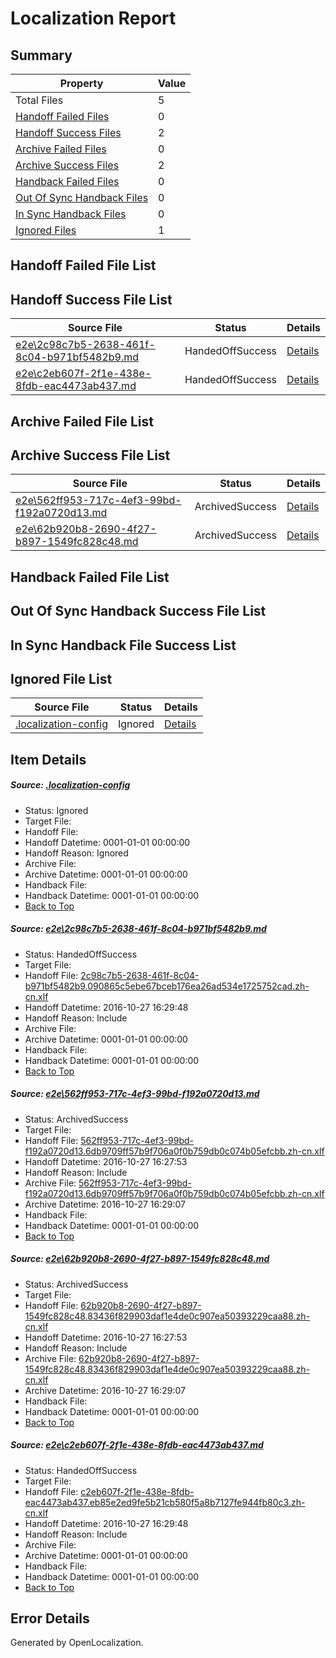 # <a name='report-top'></a> Localization Report

## Summary
 Property | Value 
 -------- | ----- 
 Total Files | 5
[ Handoff Failed Files ](#handoff-failed-list)| 0
[ Handoff Success Files ](#handoff-success-list)| 2
[ Archive Failed Files ](#archive-failed-list)| 0
[ Archive Success Files ](#archive-success-list)| 2
[ Handback Failed Files ](#handback-failed-list)| 0
[ Out Of Sync Handback Files ](#outofsync-handback-success-list)| 0
[ In Sync Handback Files ](#insync-handback-success-list)| 0
[ Ignored Files ](#ignored-list)| 1

## <a name='handoff-failed-list'></a> Handoff Failed File List

## <a name='handoff-success-list'></a> Handoff Success File List
 Source File | Status | Details 
 ----------- | ------ | ------- 
 [e2e\2c98c7b5-2638-461f-8c04-b971bf5482b9.md](https://github.com/OpenLocalizationTestOrg/ol-test0/blob/3c7369c51960c73b93f98388a8c76d6e8e4b43bf/e2e/2c98c7b5-2638-461f-8c04-b971bf5482b9.md) | HandedOffSuccess | [Details](#7bc381855be33bb61a2404268f5ab7843af78dcd1)
 [e2e\c2eb607f-2f1e-438e-8fdb-eac4473ab437.md](https://github.com/OpenLocalizationTestOrg/ol-test0/blob/3c7369c51960c73b93f98388a8c76d6e8e4b43bf/e2e/c2eb607f-2f1e-438e-8fdb-eac4473ab437.md) | HandedOffSuccess | [Details](#e6d9f1898c15563951e6a408b8b1764a531fba104)

## <a name='archive-failed-list'></a> Archive Failed File List

## <a name='archive-success-list'></a> Archive Success File List
 Source File | Status | Details 
 ----------- | ------ | ------- 
 [e2e\562ff953-717c-4ef3-99bd-f192a0720d13.md](https://github.com/OpenLocalizationTestOrg/ol-test0/blob/604a970a4e4d379da429c7aadc055c67525ffc75/e2e/562ff953-717c-4ef3-99bd-f192a0720d13.md) | ArchivedSuccess | [Details](#25dc35674a15828554ff64b5c343c785494329642)
 [e2e\62b920b8-2690-4f27-b897-1549fc828c48.md](https://github.com/OpenLocalizationTestOrg/ol-test0/blob/604a970a4e4d379da429c7aadc055c67525ffc75/e2e/62b920b8-2690-4f27-b897-1549fc828c48.md) | ArchivedSuccess | [Details](#c4ff1a6a01f5189374ec986ed8568f001e3f108d3)

## <a name='handback-failed-list'></a> Handback Failed File List

## <a name='outofsync-handback-success-list'></a> Out Of Sync Handback Success File List

## <a name='insync-handback-success-list'></a> In Sync Handback File Success List

## <a name='ignored-list'></a> Ignored File List
 Source File | Status | Details 
 ----------- | ------ | ------- 
 [.localization-config](https://github.com/OpenLocalizationTestOrg/ol-test0/blob/3c7369c51960c73b93f98388a8c76d6e8e4b43bf/.localization-config) | Ignored | [Details](#c268a05ecaa7ec85942ed632c29928ee5bd6da8d0)

## Item Details
##### <a name='c268a05ecaa7ec85942ed632c29928ee5bd6da8d0'></a> Source: [.localization-config](https://github.com/OpenLocalizationTestOrg/ol-test0/blob/3c7369c51960c73b93f98388a8c76d6e8e4b43bf/.localization-config)
* Status: Ignored
* Target File: 
* Handoff File: 
* Handoff Datetime: 0001-01-01 00:00:00
* Handoff Reason: Ignored
* Archive File: 
* Archive Datetime: 0001-01-01 00:00:00
* Handback File: 
* Handback Datetime: 0001-01-01 00:00:00
* [Back to Top](#report-top)

##### <a name='7bc381855be33bb61a2404268f5ab7843af78dcd1'></a> Source: [e2e\2c98c7b5-2638-461f-8c04-b971bf5482b9.md](https://github.com/OpenLocalizationTestOrg/ol-test0/blob/3c7369c51960c73b93f98388a8c76d6e8e4b43bf/e2e/2c98c7b5-2638-461f-8c04-b971bf5482b9.md)
* Status: HandedOffSuccess
* Target File: 
* Handoff File: [2c98c7b5-2638-461f-8c04-b971bf5482b9.090865c5ebe67bceb176ea26ad534e1725752cad.zh-cn.xlf](https://github.com/OpenLocalizationTestOrg/ol-test0-handoff/blob/a7d9de042fac2edcb2dc147ddec8f58fae41b137/ol-handoff/OpenLocalizationTestOrg/ol-test0-zhcn/shujia/ht/2c98c7b5-2638-461f-8c04-b971bf5482b9.090865c5ebe67bceb176ea26ad534e1725752cad.zh-cn.xlf)
* Handoff Datetime: 2016-10-27 16:29:48
* Handoff Reason: Include
* Archive File: 
* Archive Datetime: 0001-01-01 00:00:00
* Handback File: 
* Handback Datetime: 0001-01-01 00:00:00
* [Back to Top](#report-top)

##### <a name='25dc35674a15828554ff64b5c343c785494329642'></a> Source: [e2e\562ff953-717c-4ef3-99bd-f192a0720d13.md](https://github.com/OpenLocalizationTestOrg/ol-test0/blob/604a970a4e4d379da429c7aadc055c67525ffc75/e2e/562ff953-717c-4ef3-99bd-f192a0720d13.md)
* Status: ArchivedSuccess
* Target File: 
* Handoff File: [562ff953-717c-4ef3-99bd-f192a0720d13.6db9709ff57b9f706a0f0b759db0c074b05efcbb.zh-cn.xlf](https://github.com/OpenLocalizationTestOrg/ol-test0-handoff/blob/d6716c1fde928a812c45e08ede48830642bf43a8/ol-handoff/OpenLocalizationTestOrg/ol-test0-zhcn/shujia/ht/562ff953-717c-4ef3-99bd-f192a0720d13.6db9709ff57b9f706a0f0b759db0c074b05efcbb.zh-cn.xlf)
* Handoff Datetime: 2016-10-27 16:27:53
* Handoff Reason: Include
* Archive File: [562ff953-717c-4ef3-99bd-f192a0720d13.6db9709ff57b9f706a0f0b759db0c074b05efcbb.zh-cn.xlf](https://github.com/OpenLocalizationTestOrg/ol-test0-handoff/blob/ad4c3f22b7e9c33363797492a04b12f0d7825e5c/ol-archive/OpenLocalizationTestOrg/ol-test0-zhcn/shujia/ht/562ff953-717c-4ef3-99bd-f192a0720d13.6db9709ff57b9f706a0f0b759db0c074b05efcbb.zh-cn.xlf)
* Archive Datetime: 2016-10-27 16:29:07
* Handback File: 
* Handback Datetime: 0001-01-01 00:00:00
* [Back to Top](#report-top)

##### <a name='c4ff1a6a01f5189374ec986ed8568f001e3f108d3'></a> Source: [e2e\62b920b8-2690-4f27-b897-1549fc828c48.md](https://github.com/OpenLocalizationTestOrg/ol-test0/blob/604a970a4e4d379da429c7aadc055c67525ffc75/e2e/62b920b8-2690-4f27-b897-1549fc828c48.md)
* Status: ArchivedSuccess
* Target File: 
* Handoff File: [62b920b8-2690-4f27-b897-1549fc828c48.83436f829903daf1e4de0c907ea50393229caa88.zh-cn.xlf](https://github.com/OpenLocalizationTestOrg/ol-test0-handoff/blob/d6716c1fde928a812c45e08ede48830642bf43a8/ol-handoff/OpenLocalizationTestOrg/ol-test0-zhcn/shujia/ht/62b920b8-2690-4f27-b897-1549fc828c48.83436f829903daf1e4de0c907ea50393229caa88.zh-cn.xlf)
* Handoff Datetime: 2016-10-27 16:27:53
* Handoff Reason: Include
* Archive File: [62b920b8-2690-4f27-b897-1549fc828c48.83436f829903daf1e4de0c907ea50393229caa88.zh-cn.xlf](https://github.com/OpenLocalizationTestOrg/ol-test0-handoff/blob/ad4c3f22b7e9c33363797492a04b12f0d7825e5c/ol-archive/OpenLocalizationTestOrg/ol-test0-zhcn/shujia/ht/62b920b8-2690-4f27-b897-1549fc828c48.83436f829903daf1e4de0c907ea50393229caa88.zh-cn.xlf)
* Archive Datetime: 2016-10-27 16:29:07
* Handback File: 
* Handback Datetime: 0001-01-01 00:00:00
* [Back to Top](#report-top)

##### <a name='e6d9f1898c15563951e6a408b8b1764a531fba104'></a> Source: [e2e\c2eb607f-2f1e-438e-8fdb-eac4473ab437.md](https://github.com/OpenLocalizationTestOrg/ol-test0/blob/3c7369c51960c73b93f98388a8c76d6e8e4b43bf/e2e/c2eb607f-2f1e-438e-8fdb-eac4473ab437.md)
* Status: HandedOffSuccess
* Target File: 
* Handoff File: [c2eb607f-2f1e-438e-8fdb-eac4473ab437.eb85e2ed9fe5b21cb580f5a8b7127fe944fb80c3.zh-cn.xlf](https://github.com/OpenLocalizationTestOrg/ol-test0-handoff/blob/a7d9de042fac2edcb2dc147ddec8f58fae41b137/ol-handoff/OpenLocalizationTestOrg/ol-test0-zhcn/shujia/ht/c2eb607f-2f1e-438e-8fdb-eac4473ab437.eb85e2ed9fe5b21cb580f5a8b7127fe944fb80c3.zh-cn.xlf)
* Handoff Datetime: 2016-10-27 16:29:48
* Handoff Reason: Include
* Archive File: 
* Archive Datetime: 0001-01-01 00:00:00
* Handback File: 
* Handback Datetime: 0001-01-01 00:00:00
* [Back to Top](#report-top)


## Error Details

Generated by OpenLocalization.
